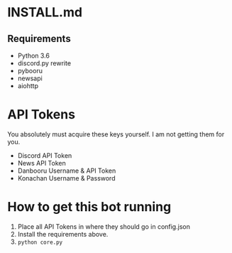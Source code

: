 # INSTALL.md

## Requirements

* Python 3.6
* discord.py rewrite
* pybooru
* newsapi
* aiohttp

# API Tokens

You absolutely must acquire these keys yourself. I am not getting them for you.

* Discord API Token
* News API Token
* Danbooru Username & API Token
* Konachan Username & Password

# How to get this bot running

1. Place all API Tokens in where they should go in config.json
2. Install the requirements above.
3. `python core.py`